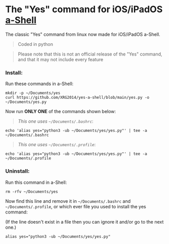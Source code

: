 # The "Yes" command for iOS/iPadOS [a-Shell](https://holzschu.github.io/a-Shell_iOS)
The classic "Yes" command from linux now made for iOS/iPadOS a-Shell.

> Coded in python

> Please note that this is not an official release of the "Yes" command, and that it may not include every feature

### Install:

Run these commands in a-Shell:

```
mkdir -p ~/Documents/yes
curl https://github.com/XRG2014/yes-a-shell/blob/main/yes.py -o ~/Documents/yes.py
```

Now run **ONLY ONE** of the commands shown below:

> _This one uses ```~/Documents/.bashrc```_:

```
echo 'alias yes="python3 -ub ~/Documents/yes/yes.py"' | tee -a ~/Documents/.bashrc
```

> _This one uses ```~/Documents/.profile```_:

```
echo 'alias yes="python3 -ub ~/Documents/yes/yes.py"' | tee -a ~/Documents/.profile
```

### Uninstall:

Run this command in a-Shell:

```
rm -rfv ~/Documents/yes
```

Now find this line and remove it in ```~/Documents/.bashrc``` and ```~/Documents/.profile```, or which ever file you used to install the yes command:

(If the line doesn't exist in a file then you can ignore it and/or go to the next one.)

```
alias yes="python3 -ub ~/Documents/yes/yes.py"
```
